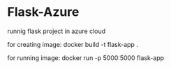 # Flask-Azure
runnig flask project in azure cloud


for creating image: 
docker build -t flask-app .

for running image:
docker run -p 5000:5000 flask-app
